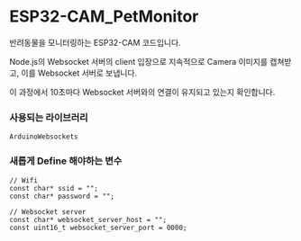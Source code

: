 # ESP32-CAM_PetMonitor
반려동물을 모니터링하는 ESP32-CAM 코드입니다.

Node.js의 Websocket 서버의 client 입장으로 지속적으로 Camera 이미지를 캡쳐받고, 이를 Websocket 서버로 보냅니다.

이 과정에서 10초마다 Websocket 서버와의 연결이 유지되고 있는지 확인합니다.



### 사용되는 라이브러리
```
ArduinoWebsockets
```



### 새롭게 Define 해야하는 변수
```
// Wifi
const char* ssid = "";
const char* password = "";

// Websocket server
const char* websocket_server_host = "";
const uint16_t websocket_server_port = 0000;
```

